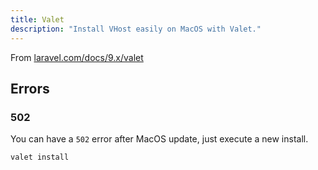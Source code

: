 ```yaml
---
title: Valet
description: "Install VHost easily on MacOS with Valet."
---
```


From [laravel.com/docs/9.x/valet](https://laravel.com/docs/9.x/valet)

## Errors

### 502

You can have a `502` error after MacOS update, just execute a new install.

```sh
valet install
```
